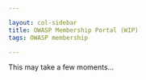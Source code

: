 ```yaml
---

layout: col-sidebar
title: OWASP Membership Portal (WIP)
tags: OWASP membership

---
```


<div id='member-qr' style='float:right;'>
</div>
<div id='member-info'>
This may take a few moments...
</div>

<script>
  $(function() {
      $.get( "https://owaspadmin.azurewebsites.net/api/get-member-info?code=mWP6TjdDSJZOQIZQNtb2fUPuzuIamwaobBZUTnN24JEdtFybiTDl7A==", { authtoken : Cookies.get('CF_Authorization') }, function( data ) {
          memdata = JSON.loads(data)
          $('#member-info').fill_member_info(memdata);
          $('#member-qr').kjua({text: data["member_number"]});
        }).fail(function() {
               $('#member-info').html('<strong>Failed to find member information.</strong>')
        });
  })
  
  $.fn.fill_member_info = function(memberdata) {
        if(memberdata) {
          html = "Welcome, " + memberdata['name'] + ".<br>";
          html += "<strong>Member Number:</strong>" + memberdata['member_number'] + "<br>";
          //html += "<strong>Email:</strong>" + data['emails'][0] + "<br>";
          html += "<strong>Address:</strong>" + memberdata['address'] + "<br>";
          //html += "<strong>Phone:</strong>" + data['phone_numbers'][0] + "<br>";
          html += "<strong>Membership Type:</strong>" + memberdata['membership_type'] + "<br>";
          html += "<strong>Membership Start:</strong>" + memberdata['membership_start'] + "<br>";
          html += "<strong>Membership End:</strong>" + memberdata['membership_end'] + "<br>";
          html += "<strong>Recurring:</strong>" + memberdata['membership_recurring'] + "<br>";
          this.html(html);
        } else {
          this.html('Oops.  Something wicked this way comes');
        }

    }
</script>
